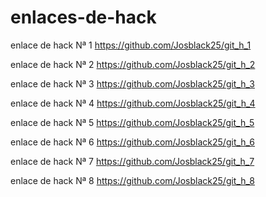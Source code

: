 # enlaces-de-hack

enlace de hack Nª 1 
https://github.com/Josblack25/git_h_1

enlace de hack Nª 2
https://github.com/Josblack25/git_h_2

enlace de hack Nª 3
https://github.com/Josblack25/git_h_3

enlace de hack Nª 4 
https://github.com/Josblack25/git_h_4

enlace de hack Nª 5 
https://github.com/Josblack25/git_h_5

enlace de hack Nª 6 
https://github.com/Josblack25/git_h_6

enlace de hack Nª 7 
https://github.com/Josblack25/git_h_7

enlace de hack Nª 8
https://github.com/Josblack25/git_h_8

